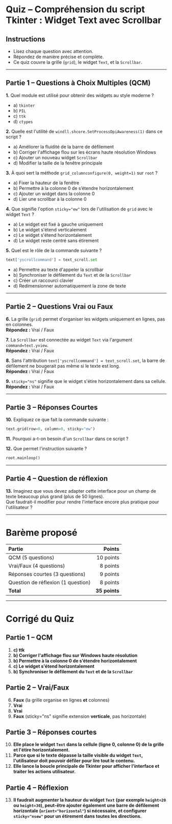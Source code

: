 # **Quiz – Compréhension du script Tkinter : Widget Text avec Scrollbar**

## Instructions
- Lisez chaque question avec attention.
- Répondez de manière précise et complète.
- Ce quiz couvre la grille (`grid`), le widget `Text`, et la `Scrollbar`.

---

## **Partie 1 – Questions à Choix Multiples (QCM)**

**1.** Quel module est utilisé pour obtenir des widgets au style moderne ?
- a) `tkinter`
- b) `PIL`
- c) `ttk`
- d) `ctypes`

**2.** Quelle est l'utilité de `windll.shcore.SetProcessDpiAwareness(1)` dans ce script ?
- a) Améliorer la fluidité de la barre de défilement
- b) Corriger l'affichage flou sur les écrans haute résolution Windows
- c) Ajouter un nouveau widget `Scrollbar`
- d) Modifier la taille de la fenêtre principale

**3.** À quoi sert la méthode `grid_columnconfigure(0, weight=1)` sur `root` ?
- a) Fixer la hauteur de la fenêtre
- b) Permettre à la colonne 0 de s’étendre horizontalement
- c) Ajouter un widget dans la colonne 0
- d) Lier une scrollbar à la colonne 0

**4.** Que signifie l'option `sticky="ew"` lors de l'utilisation de `grid` avec le widget `Text` ?
- a) Le widget est fixé à gauche uniquement
- b) Le widget s'étend verticalement
- c) Le widget s'étend horizontalement
- d) Le widget reste centré sans étirement

**5.** Quel est le rôle de la commande suivante ?
```python
text['yscrollcommand'] = text_scroll.set
```
- a) Permettre au texte d'appeler la scrollbar
- b) Synchroniser le défilement du `Text` et de la `Scrollbar`
- c) Créer un raccourci clavier
- d) Redimensionner automatiquement la zone de texte

---

## **Partie 2 – Questions Vrai ou Faux**

**6.** La grille (`grid`) permet d'organiser les widgets uniquement en lignes, pas en colonnes.  
**Répondez :** Vrai / Faux

**7.** La `Scrollbar` est connectée au widget `Text` via l'argument `command=text.yview`.  
**Répondez :** Vrai / Faux

**8.** Sans l'attribution `text['yscrollcommand'] = text_scroll.set`, la barre de défilement ne bougerait pas même si le texte est long.  
**Répondez :** Vrai / Faux

**9.** `sticky="ns"` signifie que le widget s'étire horizontalement dans sa cellule.  
**Répondez :** Vrai / Faux

---

## **Partie 3 – Réponses Courtes**

**10.** Expliquez ce que fait la commande suivante :
```python
text.grid(row=0, column=0, sticky="ew")
```

**11.** Pourquoi a-t-on besoin d'un `Scrollbar` dans ce script ?

**12.** Que permet l'instruction suivante ?
```python
root.mainloop()
```

---

## **Partie 4 – Question de réflexion**

**13.** Imaginez que vous devez adapter cette interface pour un champ de texte beaucoup plus grand (plus de 50 lignes).  
Que faudrait-il modifier pour rendre l'interface encore plus pratique pour l'utilisateur ?

---

# **Barème proposé**

| Partie | Points |
|:------|------:|
| QCM (5 questions) | 10 points |
| Vrai/Faux (4 questions) | 8 points |
| Réponses courtes (3 questions) | 9 points |
| Question de réflexion (1 question) | 8 points |
| **Total** | **35 points** |

---

#  **Corrigé du Quiz**

## Partie 1 – QCM
1. **c) ttk**  
2. **b) Corriger l'affichage flou sur Windows haute résolution**  
3. **b) Permettre à la colonne 0 de s’étendre horizontalement**  
4. **c) Le widget s'étend horizontalement**  
5. **b) Synchroniser le défilement du `Text` et de la `Scrollbar`**

## Partie 2 – Vrai/Faux
6. **Faux** (la grille organise en lignes **et** colonnes)  
7. **Vrai**  
8. **Vrai**  
9. **Faux** (sticky="ns" signifie extension **verticale**, pas horizontale)

## Partie 3 – Réponses courtes
10. **Elle place le widget `Text` dans la cellule (ligne 0, colonne 0) de la grille et l'étire horizontalement.**  
11. **Parce que si le texte dépasse la taille visible du widget `Text`, l'utilisateur doit pouvoir défiler pour lire tout le contenu.**  
12. **Elle lance la boucle principale de Tkinter pour afficher l'interface et traiter les actions utilisateur.**

## Partie 4 – Réflexion
13. **Il faudrait augmenter la hauteur du widget `Text` (par exemple `height=20` ou `height=30`), peut-être ajouter également une barre de défilement horizontale (`orient="horizontal"`) si nécessaire, et configurer `sticky="nsew"` pour un étirement dans toutes les directions.**

